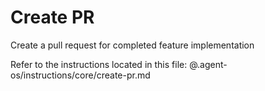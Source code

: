 # Create PR

Create a pull request for completed feature implementation

Refer to the instructions located in this file:
@.agent-os/instructions/core/create-pr.md